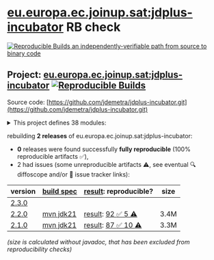 [eu.europa.ec.joinup.sat:jdplus-incubator](https://central.sonatype.com/artifact/eu.europa.ec.joinup.sat/jdplus-incubator/versions) RB check
=======

[![Reproducible Builds](https://reproducible-builds.org/images/logos/rb.svg) an independently-verifiable path from source to binary code](https://reproducible-builds.org/)

## Project: [eu.europa.ec.joinup.sat:jdplus-incubator](https://central.sonatype.com/artifact/eu.europa.ec.joinup.sat/jdplus-incubator/versions) [![Reproducible Builds](https://img.shields.io/endpoint?url=https://raw.githubusercontent.com/jvm-repo-rebuild/reproducible-central/master/content/eu/europa/ec/joinup/sat/jdplus-incubator/badge.json)](https://github.com/jvm-repo-rebuild/reproducible-central/blob/master/content/eu/europa/ec/joinup/sat/jdplus-incubator/README.md)

Source code: [https://github.com/jdemetra/jdplus-incubator.git](https://github.com/jdemetra/jdplus-incubator.git)

<details><summary>This project defines 38 modules:</summary>

* [eu.europa.ec.joinup.sat:jdplus-advancedsa-base-api](https://central.sonatype.com/artifact/eu.europa.ec.joinup.sat/jdplus-advancedsa-base-api/overview)
* [eu.europa.ec.joinup.sat:jdplus-advancedsa-base-core](https://central.sonatype.com/artifact/eu.europa.ec.joinup.sat/jdplus-advancedsa-base-core/overview)
* [eu.europa.ec.joinup.sat:jdplus-advancedsa-base-parent](https://central.sonatype.com/artifact/eu.europa.ec.joinup.sat/jdplus-advancedsa-base-parent/overview)
* [eu.europa.ec.joinup.sat:jdplus-advancedsa-base-r](https://central.sonatype.com/artifact/eu.europa.ec.joinup.sat/jdplus-advancedsa-base-r/overview)
* [eu.europa.ec.joinup.sat:jdplus-advancedsa-desktop-plugin](https://central.sonatype.com/artifact/eu.europa.ec.joinup.sat/jdplus-advancedsa-desktop-plugin/overview)
* [eu.europa.ec.joinup.sat:jdplus-filters-base-api](https://central.sonatype.com/artifact/eu.europa.ec.joinup.sat/jdplus-filters-base-api/overview)
* [eu.europa.ec.joinup.sat:jdplus-filters-base-core](https://central.sonatype.com/artifact/eu.europa.ec.joinup.sat/jdplus-filters-base-core/overview)
* [eu.europa.ec.joinup.sat:jdplus-filters-base-parent](https://central.sonatype.com/artifact/eu.europa.ec.joinup.sat/jdplus-filters-base-parent/overview)
* [eu.europa.ec.joinup.sat:jdplus-filters-base-r](https://central.sonatype.com/artifact/eu.europa.ec.joinup.sat/jdplus-filters-base-r/overview)
* [eu.europa.ec.joinup.sat:jdplus-highfreq-base-api](https://central.sonatype.com/artifact/eu.europa.ec.joinup.sat/jdplus-highfreq-base-api/overview)
* [eu.europa.ec.joinup.sat:jdplus-highfreq-base-core](https://central.sonatype.com/artifact/eu.europa.ec.joinup.sat/jdplus-highfreq-base-core/overview)
* [eu.europa.ec.joinup.sat:jdplus-highfreq-base-io](https://central.sonatype.com/artifact/eu.europa.ec.joinup.sat/jdplus-highfreq-base-io/overview)
* [eu.europa.ec.joinup.sat:jdplus-highfreq-base-parent](https://central.sonatype.com/artifact/eu.europa.ec.joinup.sat/jdplus-highfreq-base-parent/overview)
* [eu.europa.ec.joinup.sat:jdplus-highfreq-base-r](https://central.sonatype.com/artifact/eu.europa.ec.joinup.sat/jdplus-highfreq-base-r/overview)
* [eu.europa.ec.joinup.sat:jdplus-highfreq-desktop-plugin](https://central.sonatype.com/artifact/eu.europa.ec.joinup.sat/jdplus-highfreq-desktop-plugin/overview)
* [eu.europa.ec.joinup.sat:jdplus-incubator](https://central.sonatype.com/artifact/eu.europa.ec.joinup.sat/jdplus-incubator/overview)
* [eu.europa.ec.joinup.sat:jdplus-incubator-base](https://central.sonatype.com/artifact/eu.europa.ec.joinup.sat/jdplus-incubator-base/overview)
* [eu.europa.ec.joinup.sat:jdplus-incubator-bom](https://central.sonatype.com/artifact/eu.europa.ec.joinup.sat/jdplus-incubator-bom/overview)
* [eu.europa.ec.joinup.sat:jdplus-incubator-cli](https://central.sonatype.com/artifact/eu.europa.ec.joinup.sat/jdplus-incubator-cli/overview)
* [eu.europa.ec.joinup.sat:jdplus-incubator-desktop](https://central.sonatype.com/artifact/eu.europa.ec.joinup.sat/jdplus-incubator-desktop/overview)
* [eu.europa.ec.joinup.sat:jdplus-stl-base-api](https://central.sonatype.com/artifact/eu.europa.ec.joinup.sat/jdplus-stl-base-api/overview)
* [eu.europa.ec.joinup.sat:jdplus-stl-base-core](https://central.sonatype.com/artifact/eu.europa.ec.joinup.sat/jdplus-stl-base-core/overview)
* [eu.europa.ec.joinup.sat:jdplus-stl-base-io](https://central.sonatype.com/artifact/eu.europa.ec.joinup.sat/jdplus-stl-base-io/overview)
* [eu.europa.ec.joinup.sat:jdplus-stl-base-parent](https://central.sonatype.com/artifact/eu.europa.ec.joinup.sat/jdplus-stl-base-parent/overview)
* [eu.europa.ec.joinup.sat:jdplus-stl-base-r](https://central.sonatype.com/artifact/eu.europa.ec.joinup.sat/jdplus-stl-base-r/overview)
* [eu.europa.ec.joinup.sat:jdplus-stl-desktop-plugin](https://central.sonatype.com/artifact/eu.europa.ec.joinup.sat/jdplus-stl-desktop-plugin/overview)
* [eu.europa.ec.joinup.sat:jdplus-sts-base-api](https://central.sonatype.com/artifact/eu.europa.ec.joinup.sat/jdplus-sts-base-api/overview)
* [eu.europa.ec.joinup.sat:jdplus-sts-base-core](https://central.sonatype.com/artifact/eu.europa.ec.joinup.sat/jdplus-sts-base-core/overview)
* [eu.europa.ec.joinup.sat:jdplus-sts-base-io](https://central.sonatype.com/artifact/eu.europa.ec.joinup.sat/jdplus-sts-base-io/overview)
* [eu.europa.ec.joinup.sat:jdplus-sts-base-parent](https://central.sonatype.com/artifact/eu.europa.ec.joinup.sat/jdplus-sts-base-parent/overview)
* [eu.europa.ec.joinup.sat:jdplus-sts-base-r](https://central.sonatype.com/artifact/eu.europa.ec.joinup.sat/jdplus-sts-base-r/overview)
* [eu.europa.ec.joinup.sat:jdplus-sts-desktop-plugin](https://central.sonatype.com/artifact/eu.europa.ec.joinup.sat/jdplus-sts-desktop-plugin/overview)
* [eu.europa.ec.joinup.sat:jdplus-x12plus-base-api](https://central.sonatype.com/artifact/eu.europa.ec.joinup.sat/jdplus-x12plus-base-api/overview)
* [eu.europa.ec.joinup.sat:jdplus-x12plus-base-core](https://central.sonatype.com/artifact/eu.europa.ec.joinup.sat/jdplus-x12plus-base-core/overview)
* [eu.europa.ec.joinup.sat:jdplus-x12plus-base-io](https://central.sonatype.com/artifact/eu.europa.ec.joinup.sat/jdplus-x12plus-base-io/overview)
* [eu.europa.ec.joinup.sat:jdplus-x12plus-base-parent](https://central.sonatype.com/artifact/eu.europa.ec.joinup.sat/jdplus-x12plus-base-parent/overview)
* [eu.europa.ec.joinup.sat:jdplus-x12plus-base-r](https://central.sonatype.com/artifact/eu.europa.ec.joinup.sat/jdplus-x12plus-base-r/overview)
* [eu.europa.ec.joinup.sat:jdplus-x12plus-desktop-plugin](https://central.sonatype.com/artifact/eu.europa.ec.joinup.sat/jdplus-x12plus-desktop-plugin/overview)
</details>

rebuilding **2 releases** of eu.europa.ec.joinup.sat:jdplus-incubator:
- **0** releases were found successfully **fully reproducible** (100% reproducible artifacts :white_check_mark:),
- 2 had issues (some unreproducible artifacts :warning:, see eventual :mag: diffoscope and/or :memo: issue tracker links):

| version | [build spec](/BUILDSPEC.md) | [result](https://reproducible-builds.org/docs/jvm/): reproducible? | size |
| -- | --------- | ------ | -- |
| [2.3.0](https://central.sonatype.com/artifact/eu.europa.ec.joinup.sat/jdplus-incubator/2.3.0/pom) | | | |
| [2.2.0](https://central.sonatype.com/artifact/eu.europa.ec.joinup.sat/jdplus-incubator/2.2.0/pom) | [mvn jdk21](jdplus-incubator-2.2.0.buildspec) | [result](jdplus-incubator-2.2.0.buildinfo): [92 :white_check_mark:  5 :warning:](jdplus-incubator-2.2.0.buildcompare) | 3.4M |
| [2.1.0](https://central.sonatype.com/artifact/eu.europa.ec.joinup.sat/jdplus-incubator/2.1.0/pom) | [mvn jdk21](jdplus-incubator-2.1.0.buildspec) | [result](jdplus-incubator-2.1.0.buildinfo): [87 :white_check_mark:  10 :warning:](jdplus-incubator-2.1.0.buildcompare) | 3.3M |

<i>(size is calculated without javadoc, that has been excluded from reproducibility checks)</i>
